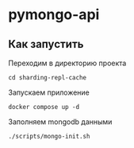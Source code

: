 # pymongo-api

## Как запустить

Переходим в директорию проекта

```shell
cd sharding-repl-cache
```

Запускаем приложение

```shell
docker compose up -d
```

Заполняем mongodb данными

```shell
./scripts/mongo-init.sh
```

